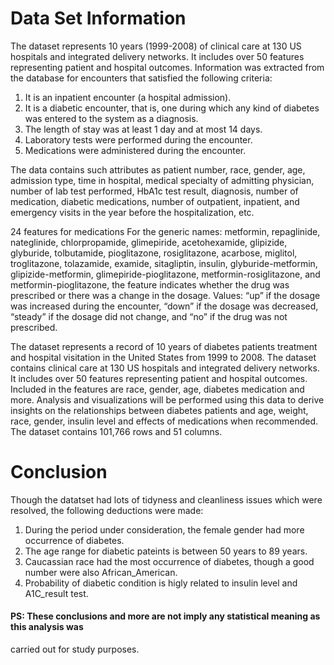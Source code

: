 # Data Set Information
The dataset represents 10 years (1999-2008) of clinical care at 130 US hospitals and 
integrated delivery networks. It includes over 50 features representing patient and 
hospital outcomes. Information was extracted from the database for encounters that 
satisfied the following criteria:

1. It is an inpatient encounter (a hospital admission).
2. It is a diabetic encounter, that is, one during which any kind of diabetes was entered 
to the system as a diagnosis.
3. The length of stay was at least 1 day and at most 14 days.
4. Laboratory tests were performed during the encounter.
5. Medications were administered during the encounter.

The data contains such attributes as patient number, race, gender, age, admission type, time 
in hospital, medical specialty of admitting physician, number of lab test performed, HbA1c 
test result, diagnosis, number of medication, diabetic medications, number of outpatient, 
inpatient, and emergency visits in the year before the hospitalization, etc.

24 features for medications For the generic names: metformin, repaglinide, nateglinide, 
chlorpropamide, glimepiride, acetohexamide, glipizide, glyburide, tolbutamide, pioglitazone, 
rosiglitazone, acarbose, miglitol, troglitazone, tolazamide, examide, sitagliptin, insulin, 
glyburide-metformin, glipizide-metformin, glimepiride-pioglitazone, metformin-rosiglitazone, 
and metformin-pioglitazone, the feature indicates whether the drug was prescribed or there 
was a change in the dosage. Values: “up” if the dosage was increased during the encounter, 
“down” if the dosage was decreased, “steady” if the dosage did not change, and “no” if the 
drug was not prescribed.

The dataset represents a record of 10 years of diabetes patients treatment and hospital visitation
in the United States from 1999 to 2008. The dataset contains clinical care at 130 US hospitals and
integrated delivery networks. It includes over 50 features representing patient and hospital
outcomes. Included in the features are race, gender, age, diabetes medication and more.
Analysis and visualizations will be performed using this data to derive insights on the
relationships between diabetes patients and age, weight, race, gender, insulin level and effects
of medications when recommended. The dataset contains 101,766 rows and 51 columns.

# Conclusion
Though the datatset had lots of tidyness and cleanliness issues which were resolved, the following
deductions were made:

1. During the period under consideration, the female gender had more occurrence of diabetes.
2. The age range for diabetic pateints is between 50 years to 89 years.
3. Caucassian race had the most occurrence of diabetes, though a good number were also 
African_American.
4. Probability of diabetic condition is higly related to insulin level and A1C_result test.

#### PS: These conclusions and more are not imply any statistical meaning as this analysis was
carried out for study purposes.